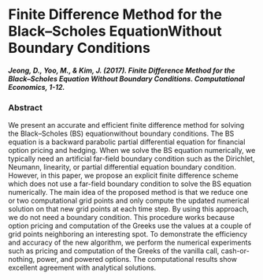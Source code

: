 # Finite Difference Method for the Black–Scholes EquationWithout Boundary Conditions

##### Jeong, D., Yoo, M., & Kim, J. (2017). Finite Difference Method for the Black–Scholes Equation Without Boundary Conditions. Computational Economics, 1-12.

### Abstract
 We present an accurate and efficient finite difference method for solving the Black–Scholes (BS) equationwithout boundary conditions. The BS equation is a backward parabolic partial differential equation for financial option pricing and hedging. When we solve the BS equation numerically, we typically need an artificial far-field boundary condition such as the Dirichlet, Neumann, linearity, or partial differential equation boundary condition. However, in this paper, we propose an explicit finite difference scheme which does not use a far-field boundary condition to solve the BS equation numerically. The main idea of the proposed method is that we reduce one or two computational grid points and only compute the updated numerical solution on that new grid points at each time step. By using this approach, we do not need a boundary condition. This procedure works because option pricing and computation of the Greeks use the values at a couple of grid points neighboring an interesting spot. To demonstrate the efficiency and accuracy of the new algorithm, we perform the numerical experiments such as pricing and computation of the Greeks of the vanilla call, cash-or-nothing, power, and powered options. The computational results show excellent agreement with analytical solutions.